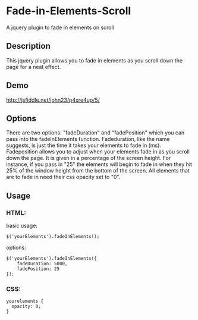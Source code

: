 # Fade-in-Elements-Scroll
A jquery plugin to fade in elements on scroll

<h2>Description</h2>

This jquery plugin allows you to fade in elements as you scroll down the page for a neat effect. 

<h2>Demo</h2>

http://jsfiddle.net/john23/p4xre4up/5/

<h2>Options</h2>

There are two options: "fadeDuration" and "fadePosition" which you can pass into the fadeInElements function.  Fadeduration, like the name suggests, is just the time it takes your elements to fade in (ms).  Fadeposition allows you to adjust when your elements fade in as you scroll down the page.  It is given in a percentage of the screen height.  For instance, if you pass in "25" the elements will begin to fade in when they hit 25% of the window height from the bottom of the screen.  All elements that are to fade in need their css opacity set to "0". 

<h2>Usage</h2>

<h3> HTML: </h3>

basic usage:

```
$('yourElements').fadeInElements();

```
options:

```
$('yourElements').fadeInElements({
	fadeDuration: 5000,
 	fadePosition: 25
});

```

<h3> CSS: </h3>

```
yourelements {
  opacity: 0;
}

```




